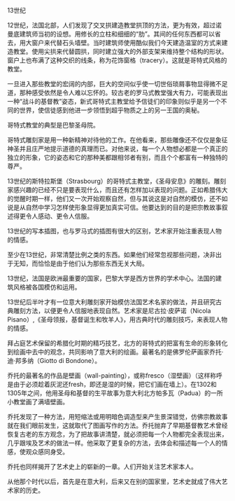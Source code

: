 13世纪


12世纪，法国北部，人们发现了交叉拱建造教堂拱顶的方法，更为有效，超过诺曼底建筑师当初的设想。用修长的立柱和细细的“肋”。其间的任何东西都可以省去，用大窗户来代替石头墙壁。当时建筑师使用酷似我们今天建造温室的方式来建造教堂。使用尖拱来代替圆拱，同时建立强大的外部支架来维持整个结构的形状。窗户上也布满了这种交织的线条，称为花饰窗格（tracery）。这就是哥特式风格的教堂。

一旦进入那些教堂的宏阔的内部，巨大的空间似乎使一切世俗琐屑事物显得微不足道，那种感受依然是令人难以忘怀的。较古老的罗马式教堂强大有力，可能表现出一种“战斗的基督教”姿态，新式哥特式主教堂给予信徒们的印象则似乎是另一个不同的世界，使信徒感到他进一步领悟到超乎物质之上的另一王国的奥秘。

哥特式教堂的典型是巴黎圣母院。

哥特式雕刻家是用一种新精神对待他的工作。在他看来，那些雕像还不仅仅是象征神圣并且庄严地提示道德的真理而已。对他来说，每一个人物想必都是一个真正的独立的形象，它的姿态和它的那种美都跟相邻者有别，而且个个都富有一种独特的尊严。

13世纪的斯特拉斯堡（Strasbourg）的哥特式主教堂，《圣母安息》的雕刻。雕刻家感兴趣的已经不只是要表现什么，而且还有怎样加以表现的问题。正如希腊伟大的觉醒时期一样，他们又一次开始观察自然，但与其说这是对自然的模仿，还不如说是从自然中学习怎样使形象显得更加真实可信。他要达到的目的是把宗教故事叙述得更令人感动、更令人信服。

13世纪的写本插图，也与罗马式的插图有很大的区别，艺术家开始注重表现人物的情感。

至少在13世纪，非常清楚比例之类的东西。如果他们经常忽视那些问题，决非出于无知，而恰恰是由于他们认为那些东西无关大局。

13世纪，法国是欧洲最重要的国家，巴黎大学是西方世界的学术中心。法国的建筑风格被各国模仿和运用。

13世纪后半叶才有一位意大利雕刻家开始模仿法国艺术名家的做法，并且研究古典雕刻方法，以便更令人信服地表现自然。艺术家是尼古拉·皮萨诺（Nicola Pisano）,《圣母领报，基督诞生和牧羊人》，用古典时代的雕刻技巧，来表现人物的情感。

拜占庭艺术保留的希腊化时期的精巧技艺，北方的哥特式的把富有生命的形象转化到绘画中去中的观念，共同影响了意大利的绘画。最著名的是佛罗伦萨画家乔托·迪·邦多纳（Giotto di Bondone）。

乔托的最著名的作品是壁画（wall-painting），或称fresco（湿壁画）（这样称呼是由于必须趁着灰泥还fresh，即还是湿的时候，把它们画在墙上）。在1302和1305年之间，他用圣母和基督的生平故事为意大利北方帕多瓦（Padua）的一所小教堂画了满墙壁画。

乔托发现了一种方法，用短缩法或用明暗色调造型来产生景深错觉，仿佛宗教故事就在我们眼前发生，这就取代了图画写作的方法。乔托抛弃了早期基督教艺术曾经恢复古老的东方观念，为了把故事讲清楚，就必须把每一个人物都完全表现出来，几乎跟埃及艺术的做法一样。他采取了更复杂的方法，去体会和描述每一个人的情感，使观众感同身受。


乔托也同样揭开了艺术史上的崭新的一章。人们开始关注艺术家本人。

从他那个时代以后，首先是在意大利，后来又在别的国家里，艺术史就成了伟大艺术家的历史。